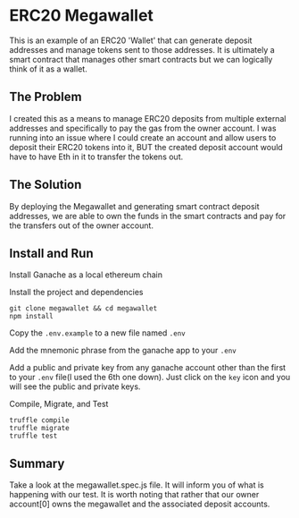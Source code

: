 # ERC20 Megawallet
This is an example of an ERC20 'Wallet' that can generate deposit addresses and manage tokens sent to those addresses. It is ultimately a smart contract that manages other smart contracts but we can logically think of it as a wallet. 

## The Problem
I created this as a means to manage ERC20 deposits from multiple external addresses and specifically to pay the gas from the owner account. I was running into an issue where I could create an account and allow users to deposit their ERC20 tokens into it, BUT the created deposit account would have to have Eth in it to transfer the tokens out. 

## The Solution
By deploying the Megawallet and generating smart contract deposit addresses, we are able to own the funds in the smart contracts and pay for the transfers out of the owner account.

## Install and Run
Install Ganache as a local ethereum chain

Install the project and dependencies
``` 
git clone megawallet && cd megawallet
npm install
```
Copy the `.env.example` to a new file named `.env`

Add the mnemonic phrase from the ganache app to your `.env`

Add a public and private key from any ganache account other than the first to your `.env` file(I used the 6th one down). Just click on the `key` icon and you will see the public and private keys.

Compile, Migrate, and Test
```
truffle compile
truffle migrate
truffle test
```

## Summary
Take a look at the megawallet.spec.js file. It will inform you of what is happening with our test. It is worth noting that rather that our owner account[0] owns the megawallet and the associated deposit accounts. 